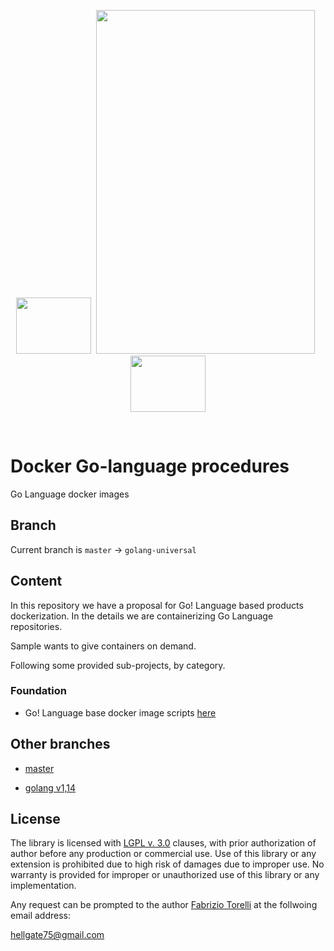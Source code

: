 <p align="center">
<image width="120" height="90" src="images/101-docker-logo.png"></image>&nbsp;
<image width="350" height="550" src="images/golang-logo.png">
&nbsp;<image width="120" height="90" src="images/docker-logo.png"></image>
</p><br/>

# Docker Go-language procedures
Go Language docker images


## Branch

Current branch is `master` -> `golang-universal`


## Content

In this repository we have a proposal for Go! Language based products dockerization. In the details we are containerizing Go Language repositories.

Sample wants to give containers on demand.

Following some provided sub-projects, by category.

### Foundation

* Go! Language base docker image scripts [here](/docker-golang-base) 


## Other branches

* [master](https://github.com/hellgate75/docker-golang/)

* [golang v1,14](https://github.com/hellgate75/docker-golang/tree/golang-v1.14)



## License

The library is licensed with [LGPL v. 3.0](/LICENSE) clauses, with prior authorization of author before any production or commercial use. Use of this library or any extension is prohibited due to high risk of damages due to improper use. No warranty is provided for improper or unauthorized use of this library or any implementation.

Any request can be prompted to the author [Fabrizio Torelli](https://www.linkedin.com/in/fabriziotorelli) at the follwoing email address:

[hellgate75@gmail.com](mailto:hellgate75@gmail.com)
